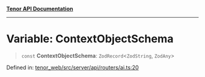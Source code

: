 [**Tenor API Documentation**](../../README.md)

***

# Variable: ContextObjectSchema

> `const` **ContextObjectSchema**: `ZodRecord`\<`ZodString`, `ZodAny`\>

Defined in: [tenor\_web/src/server/api/routers/ai.ts:20](https://github.com/Apantli/Tenor/blob/293d0ddb2d5307c4150fcd161249995fd5278c7d/tenor_web/src/server/api/routers/ai.ts#L20)

